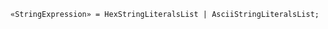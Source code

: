 <!-- This file is generated automatically by infrastructure scripts. Please don't edit by hand. -->

```{ .ebnf .slang-ebnf #StringExpression }
«StringExpression» = HexStringLiteralsList | AsciiStringLiteralsList;
```

